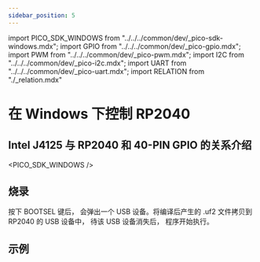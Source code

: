 ```yaml
---
sidebar_position: 5
---
```


import PICO_SDK_WINDOWS from "../../../common/dev/\_pico-sdk-windows.mdx";
import GPIO from "../../../common/dev/\_pico-gpio.mdx";
import PWM from "../../../common/dev/\_pico-pwm.mdx";
import I2C from "../../../common/dev/\_pico-i2c.mdx";
import UART from "../../../common/dev/\_pico-uart.mdx";
import RELATION from "./\_relation.mdx"

# 在 Windows 下控制 RP2040

## Intel J4125 与 RP2040 和 40-PIN GPIO 的关系介绍

<RELATION />

<PICO_SDK_WINDOWS />

## 烧录

按下 BOOTSEL 键后， 会弹出一个 USB 设备。将编译后产生的 .uf2 文件拷贝到 RP2040 的 USB 设备中， 待该 USB 设备消失后， 程序开始执行。

## 示例

<GPIO flash_url="./flash" gpio_definition="./gpio" product_name="Radxa X2L"  led_pin="PIN_5" cmd= 'cd pico-examples/build
rm -rf *
cmake -G "Ninja" ..
ninja'/>

<I2C flash_url="./flash" product_name="Radxa X2L"  scl_pin="PIN_5" sda_pin="PIN_3" cmd= 'cd pico-examples/build
rm -rf *
cmake -G "Ninja" ..
ninja' />

<PWM flash_url="./flash" product_name="Radxa X2L" led_pin="PIN_5" cmd= 'cd pico-examples/build
rm -rf *
cmake -G "Ninja" ..
ninja'/>

<UART flash_url="./flash" tty_num="ttyS0" cmd= 'cd pico-examples/build
rm -rf *
cmake -G "Ninja" ..
ninja'/>
